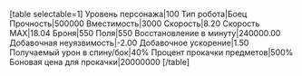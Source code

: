 [table selectable=1]
Уровень персонажа|100
Тип робота|Боец
Прочность|500000
Вместимость|3000
Скорость|8.20
Скорость MAX|18.04
Броня|550
Поля|550
Восстановление в минуту|240000.00
Добавочная неуязвимость|-2.00
Добавочное ускорение|1.50
Получаемый урон в спину/бок|40%
Процент прокачки предметов|500%
Боновая цена для прокачки|20000000
[/table]

